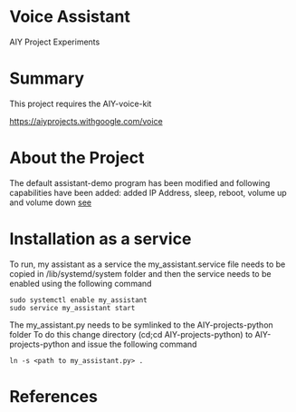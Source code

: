 # Voice Assistant
AIY Project Experiments

# Summary
This project requires the AIY-voice-kit

https://aiyprojects.withgoogle.com/voice

# About the Project
The default assistant-demo program has been modified and following capabilities have been added:
added IP Address, sleep, reboot, volume up and volume down [see][1]


# Installation as a service
To run, my assistant as a service the my_assistant.service file needs to be copied in /lib/systemd/system folder and then the service needs to be enabled using the following command
```
sudo systemctl enable my_assistant
sudo service my_assistant start
```

The my_assistant.py needs to be symlinked to the AIY-projects-python folder
To do this change directory (cd;cd AIY-projects-python) to AIY-projects-python and issue the following command
```
ln -s <path to my_assistant.py> .
```


# References
[1]: https://ktinkerer.co.uk/list-mods-raspberry-pi-aiy-project/
